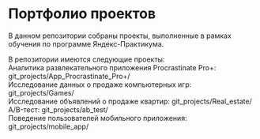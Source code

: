 # Портфолио проектов
В данном репозитории собраны проекты, выполненные в рамках обучения по программе Яндекс-Практикума.

В репозитории имеются следующие проекты:\
Аналитика развлекательного приложения Procrastinate Pro+: git_projects/App_Procrastinate_Pro+/\
Исследование данных о продаже компьютерных игр: git_projects/Games/\
Исследование объявлений о продаже квартир: git_projects/Real_estate/\
A/B-тест: git_projects/ab_test/\
Поведение пользователей мобильного приложения: git_projects/mobile_app/
